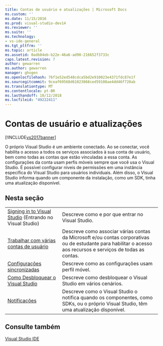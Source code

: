 ```yaml
---
title: Contas de usuário e atualizações | Microsoft Docs
ms.custom: ''
ms.date: 11/15/2016
ms.prod: visual-studio-dev14
ms.reviewer: ''
ms.suite: ''
ms.technology:
- vs-ide-general
ms.tgt_pltfrm: ''
ms.topic: article
ms.assetid: 0adb84eb-b22e-46a6-ad90-216652f3733c
caps.latest.revision: 7
author: gewarren
ms.author: gewarren
manager: ghogen
ms.openlocfilehash: 76f1e52ed548cdca5bd2e910023e4371fdc87e1f
ms.sourcegitcommit: 9ceaf69568d61023868ced59108ae4dd46f720ab
ms.translationtype: MT
ms.contentlocale: pt-BR
ms.lasthandoff: 10/12/2018
ms.locfileid: "49222411"
---
```

# <a name="user-accounts-and-updates"></a>Contas de usuário e atualizações
[!INCLUDE[vs2017banner](../includes/vs2017banner.md)]

O próprio Visual Studio é um ambiente conectado. Ao se conectar, você habilita o acesso a todos os serviços associados à sua conta de usuário, bem como todas as contas que estão vinculadas a essa conta. As configurações da conta usam perfis móveis sempre que você usa o Visual Studio. É possível configurar níveis de permissões em uma instância específica do Visual Studio para usuários individuais. Além disso, o Visual Studio informa quando um componente da instalação, como um SDK, tinha uma atualização disponível.  
  
## <a name="in-this-section"></a>Nesta seção  
  
|||  
|-|-|  
|[Signing in to Visual Studio](../ide/signing-in-to-visual-studio.md) (Entrando no Visual Studio)|Descreve como e por que entrar no Visual Studio.|  
|[Trabalhar com várias contas de usuário](../ide/work-with-multiple-user-accounts.md)|Descreve como associar várias contas da Microsoft e/ou contas corporativas ou de estudante para habilitar o acesso aos recursos e serviços de todas as contas.|  
|[Configurações sincronizadas](../ide/synchronized-settings-in-visual-studio.md)|Descreve como as configurações usam perfil móvel.|  
|[Como Desbloquear o Visual Studio](../ide/how-to-unlock-visual-studio.md)|Descreve como desbloquear o Visual Studio em vários cenários.|  
|[Notificações](../ide/visual-studio-notifications.md)|Descreve como o Visual Studio o notifica quando os componentes, como SDKs, ou o próprio Visual Studio, têm uma atualização disponível.|  
  
## <a name="see-also"></a>Consulte também  
 [Visual Studio IDE](../ide/visual-studio-ide.md)









